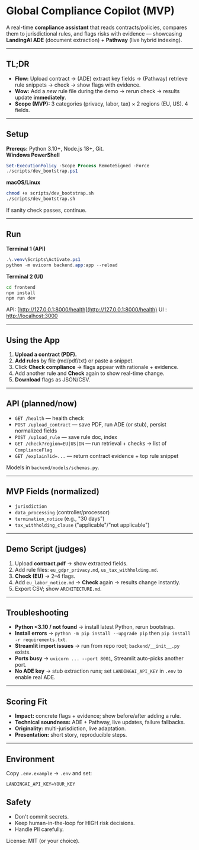 # Global Compliance Copilot (MVP)

A real-time **compliance assistant** that reads contracts/policies, compares them to jurisdictional rules, and flags risks with evidence — showcasing **LandingAI ADE** (document extraction) + **Pathway** (live hybrid indexing).

---

## TL;DR
- **Flow:** Upload contract → (ADE) extract key fields → (Pathway) retrieve rule snippets → check → show flags with evidence.  
- **Wow:** Add a *new* rule file during the demo → rerun check → results update **immediately**.  
- **Scope (MVP):** 3 categories (privacy, labor, tax) × 2 regions (EU, US). 4 fields.

---

## Setup
**Prereqs:** Python 3.10+, Node.js 18+, Git.  
**Windows PowerShell**
```powershell
Set-ExecutionPolicy -Scope Process RemoteSigned -Force
./scripts/dev_bootstrap.ps1
```

**macOS/Linux**

```bash
chmod +x scripts/dev_bootstrap.sh
./scripts/dev_bootstrap.sh
```

If sanity check passes, continue.

---

## Run

**Terminal 1 (API)**

```powershell
.\.venv\Scripts\Activate.ps1
python -m uvicorn backend.app:app --reload
```

**Terminal 2 (UI)**

```bash
cd frontend
npm install
npm run dev
```

API: [http://127.0.0.1:8000/health](http://127.0.0.1:8000/health)
UI : [http://localhost:3000](http://localhost:3000)

---

## Using the App

1. **Upload a contract (PDF).**
2. **Add rules** by file (md/pdf/txt) or paste a snippet.
3. Click **Check compliance** → flags appear with rationale + evidence.
4. Add another rule and **Check** again to show real-time change.
5. **Download** flags as JSON/CSV.

---

## API (planned/now)

* `GET /health` — health check
* `POST /upload_contract` — save PDF, run ADE (or stub), persist normalized fields
* `POST /upload_rule` — save rule doc, index
* `GET /check?region=EU|US|IN` — run retrieval + checks → list of `ComplianceFlag`
* `GET /explain?id=...` — return contract evidence + top rule snippet

Models in `backend/models/schemas.py`.

---

## MVP Fields (normalized)

* `jurisdiction`
* `data_processing` (controller/processor)
* `termination_notice` (e.g., "30 days")
* `tax_withholding_clause` ("applicable"/"not applicable")

---

## Demo Script (judges)

1. Upload **contract.pdf** → show extracted fields.
2. Add rule files: `eu_gdpr_privacy.md`, `us_tax_withholding.md`.
3. **Check (EU)** → 2–4 flags.
4. Add `eu_labor_notice.md` → **Check** again → results change instantly.
5. Export CSV; show `ARCHITECTURE.md`.

---

## Troubleshooting

* **Python <3.10 / not found** → install latest Python, rerun bootstrap.
* **Install errors** → `python -m pip install --upgrade pip` then `pip install -r requirements.txt`.
* **Streamlit import issues** → run from repo root; `backend/__init__.py` exists.
* **Ports busy** → `uvicorn ... --port 8001`, Streamlit auto-picks another port.
* **No ADE key** → stub extraction runs; set `LANDINGAI_API_KEY` in `.env` to enable real ADE.

---

## Scoring Fit

* **Impact:** concrete flags + evidence; show before/after adding a rule.
* **Technical soundness:** ADE + Pathway, live updates, failure fallbacks.
* **Originality:** multi-jurisdiction, live adaptation.
* **Presentation:** short story, reproducible steps.

---

## Environment

Copy `.env.example` → `.env` and set:

```
LANDINGAI_API_KEY=YOUR_KEY
```

## Safety

* Don't commit secrets.
* Keep human-in-the-loop for HIGH risk decisions.
* Handle PII carefully.

License: MIT (or your choice).